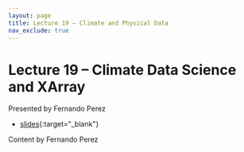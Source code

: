 ```yaml
---
layout: page
title: Lecture 19 – Climate and Physical Data
nav_exclude: true
---
```


# Lecture 19 – Climate Data Science and XArray

Presented by Fernando Perez

- [slides](https://docs.google.com/presentation/d/1LplB9SZU7pCsLZF12H78o0AP_NFFMQnbaUcETlqdInw/edit){:target="_blank"}

Content by Fernando Perez

